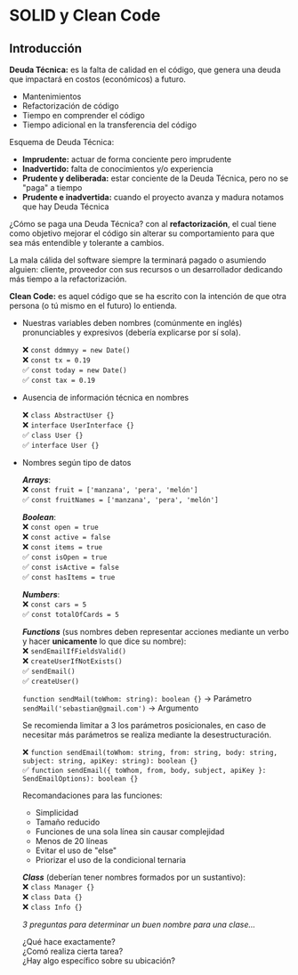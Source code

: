 # SOLID y Clean Code

## Introducción

**Deuda Técnica:** es la falta de calidad en el código, que genera una deuda que impactará en costos (económicos) a futuro.

- Mantenimientos
- Refactorización de código
- Tiempo en comprender el código
- Tiempo adicional en la transferencia del código

Esquema de Deuda Técnica:

- **Imprudente:** actuar de forma conciente pero imprudente
- **Inadvertido:** falta de conocimientos y/o experiencia
- **Prudente y deliberada:** estar conciente de la Deuda Técnica, pero no se "paga" a tiempo
- **Prudente e inadvertida:** cuando el proyecto avanza y madura notamos que hay Deuda Técnica

¿Cómo se paga una Deuda Técnica? con al **refactorización**, el cual tiene como objetivo mejorar el código sin alterar su comportamiento para que sea más entendible y tolerante a cambios.

La mala cálida del software siempre la terminará pagado o asumiendo alguien: cliente, proveedor con sus recursos o un desarrollador dedicando más tiempo a la refactorización.

**Clean Code:** es aquel código que se ha escrito con la intención de que otra persona (o tú mismo en el futuro) lo entienda.

- Nuestras variables deben nombres (comúnmente en inglés) pronunciables y expresivos (debería explicarse por sí sola).

  ❌ `const ddmmyy = new Date()`  
  ❌ `const tx = 0.19`  
  ✅ `const today = new Date()`  
  ✅ `const tax = 0.19`

- Ausencia de información técnica en nombres

  ❌ `class AbstractUser {}`  
  ❌ `interface UserInterface {}`  
  ✅ `class User {}`  
  ✅ `interface User {}`

- Nombres según tipo de datos

  **_Arrays_**:  
  ❌ `const fruit = ['manzana', 'pera', 'melón']`  
  ✅ `const fruitNames = ['manzana', 'pera', 'melón']`

  **_Boolean_**:  
  ❌ `const open = true`  
  ❌ `const active = false`  
  ❌ `const items = true`  
  ✅ `const isOpen = true`  
  ✅ `const isActive = false`  
  ✅ `const hasItems = true`

  **_Numbers_**:  
  ❌ `const cars = 5`  
  ✅ `const totalOfCards = 5`

  **_Functions_** (sus nombres deben representar acciones mediante un verbo y hacer **unicamente** lo que dice su nombre):  
  ❌ `sendEmailIfFieldsValid()`  
  ❌ `createUserIfNotExists()`  
  ✅ `sendEmail()`  
  ✅ `createUser()`

  `function sendMail(toWhom: string): boolean {}` -> Parámetro  
  `sendMail('sebastian@gmail.com')` -> Argumento

  Se recomienda limitar a 3 los parámetros posicionales, en caso de necesitar más parámetros se realiza mediante la desestructuración.

  ❌ `function sendEmail(toWhom: string, from: string, body: string, subject: string, apiKey: string): boolean {}`  
  ✅ `function sendEmail({ toWhom, from, body, subject, apiKey }: SendEmailOptions): boolean {}`

  Recomandaciones para las funciones:

  - Simplicidad
  - Tamaño reducido
  - Funciones de una sola línea sin causar complejidad
  - Menos de 20 líneas
  - Evitar el uso de "else"
  - Priorizar el uso de la condicional ternaria

  **_Class_** (deberían tener nombres formados por un sustantivo):  
  ❌ `class Manager {}`  
  ❌ `class Data {}`  
  ❌ `class Info {}`

  _3 preguntas para determinar un buen nombre para una clase..._

  ¿Qué hace exactamente?  
  ¿Comó realiza cierta tarea?  
  ¿Hay algo específico sobre su ubicación?
